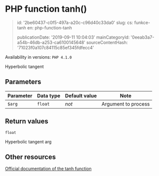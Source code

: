 PHP function tanh()
===================

> id: '2be60437-c0f5-497a-a20c-c96d40c33da0'
> slug:
> 	cs: funkce-tanh
> 	en: php-function-tanh
> 
> publicationDate: '2019-09-11 10:04:03'
> mainCategoryId: '0eeab3a7-a54b-46db-a253-ca6100145648'
> sourceContentHash: '71023f0a107c84115c85ef345fdfecc4'

Availability in versions: `PHP 4.1.0`

Hyperbolic tangent


Parameters
--------------

| Parameter | Data type | Default value | Note |
|-----|-----|-----|-----|
| `$arg` | `float` | *not* | Argument to process |


Return values
----------------

`float`

Hyperbolic tangent arg

Other resources
------------

[Official documentation of the tanh function](https://www.php.net/manual/en/function.tanh.php)
